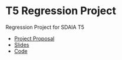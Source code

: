 # T5 Regression Project

Regression Project for SDAIA T5

* [Project Proposal](Project_Proposal.md)
* [Slides](IMDB_Regression.pdf)
* [Code](Regression.ipynb)
